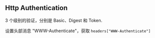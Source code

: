 ## Http Authentication

3 个级别的验证，分别是 Basic、Digest 和 Token.

设置头部消息 "WWW-Authenticate"，获取 `headers["WWW-Authenticate"]`
